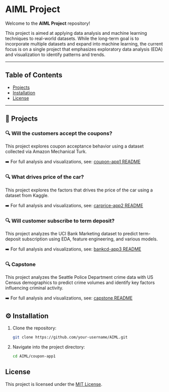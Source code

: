 # AIML Project

Welcome to the **AIML Project** repository!

This project is aimed at applying data analysis and machine learning techniques to real-world datasets. While the long-term goal is to incorporate multiple datasets and expand into machine learning, the current focus is on a single project that emphasizes exploratory data analysis (EDA) and visualization to identify patterns and trends.

---

## Table of Contents
- [Projects](#projects)
- [Installation](#installation)
- [License](#license)

---

## 📁 Projects

### 🔍 Will the customers accept the coupons?

This project explores coupon acceptance behavior using a dataset collected via Amazon Mechanical Turk.

➡️ For full analysis and visualizations, see: [coupon-app1 README](coupon-app1/readme.md)

### 🔍 What drives price of the car?

This project explores the factors that drives the price of the car using a dataset from Kaggle.

➡️ For full analysis and visualizations, see: [carprice-app2 README](carprice-app2/readme.md)

### 🔍 Will customer subscribe to term deposit?

This project analyzes the UCI Bank Marketing dataset to predict term-deposit subscription using EDA, feature engineering, and various models.

➡️ For full analysis and visualizations, see: [bankcd-app3 README](bankcd-app3/readme.md)

### 🔍 Capstone

This project analyzes the Seattle Police Department crime data with US Census demographics to predict crime volumes and identify key factors influencing criminal activity.

➡️ For full analysis and visualizations, see: [capstone README](capstone/readme.md)


## ⚙️ Installation

1. Clone the repository:
   ```bash
   git clone https://github.com/your-username/AIML.git
2. Navigate into the project directory:
   ```bash
   cd AIML/coupon-app1

## License
This project is licensed under the [MIT License](LICENSE).
